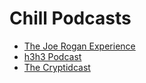 # Chill Podcasts

* [The Joe Rogan Experience](https://pca.st/joerogan)
* [h3h3 Podcast](https://pca.st/E0R6)
* [The Cryptidcast](https://pca.st/Nd1C)


